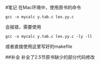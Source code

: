 #笔记
在Mac环境中，使用原书的命令  

	gcc -o mycalc y.tab.c lex.yy.c
会报错，需要使用  
	
	gcc -o mycalc y.tab.c lex.yy.c -ly -ll

或者直接使用这里写好的makefile

##补全
补全了2.5节原书缺少的部分代码修改